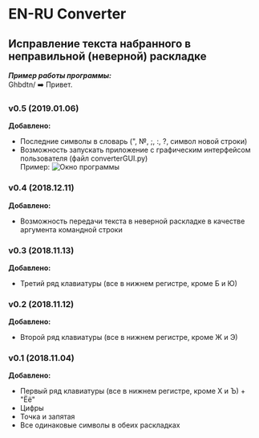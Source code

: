 # EN-RU Converter
## Исправление текста набранного в неправильной (неверной) раскладке
***Пример работы программы:***    
Ghbdtn/ :arrow_right: Привет.
### v0.5 (2019.01.06)
**Добавлено:**
* Последние символы в словарь (", №, ;, :, ?, символ новой строки)
* Возможность запускать приложение с графическим интерфейсом пользователя (файл converterGUI.py)    
Пример:
![Окно программы](https://pp.userapi.com/c844520/v844520758/172972/m3_OWdtTFjE.jpg "Окно программы")
### v0.4 (2018.12.11)
**Добавлено:**
* Возможность передачи текста в неверной раскладке в качестве аргумента командной строки
### v0.3 (2018.11.13)
**Добавлено:**
* Третий ряд клавиатуры (все в нижнем регистре, кроме Б и Ю)
### v0.2 (2018.11.12)
**Добавлено:**
* Второй ряд клавиатуры (все в нижнем регистре, кроме Ж и Э)
### v0.1 (2018.11.04)
**Добавлено:**
* Первый ряд клавиатуры (все в нижнем регистре, кроме Х и Ъ) + "Ёё"
* Цифры
* Точка и запятая
* Все одинаковые символы в обеих раскладках
